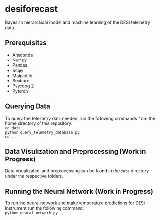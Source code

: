 # desiforecast
Bayesian hierarchical model and machine learning of the DESI telemetry data.

## Prerequisites
- Anaconda
- Numpy
- Pandas
- Scipy
- Matplotlib
- Seaborn
- Psycopg 2
- Pytorch

## Querying Data
To query the telemetry data needed, run the following commands from the home directory of this repository: \
`cd data` \
`python query_telemetry_database.py` \
`cd ..`

## Data Visulization and Preprocessing (Work in Progress)
Data visualization and preprocessing can be found in the `data` directory under the respective folders.

## Running the Neural Network (Work in Progress)
To run the neural network and make temperature predictions for DESI instrument run the following command: \
`python neural_network.py`
